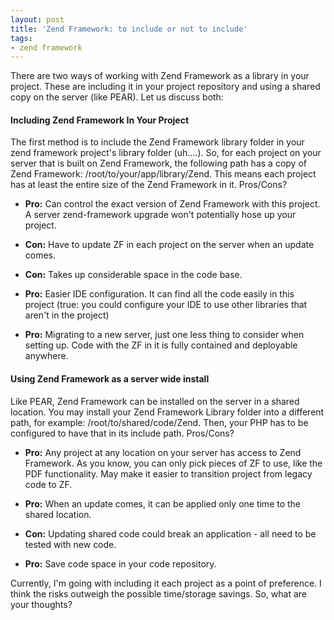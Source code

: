 ```yaml
---
layout: post
title: 'Zend Framework: to include or not to include'
tags:
- zend framework
---
```


There are two ways of working with Zend Framework as a library in your project.  These are including it in your project repository and using a shared copy on the server (like PEAR).  Let us discuss both:

#### Including Zend Framework In Your Project


The first method is to include the Zend Framework library folder in your zend framework project's library folder (uh....).  So, for each project on your server that is built on Zend Framework, the following path has a copy of Zend Framework:  /root/to/your/app/library/Zend.  This means each project has at least the entire size of the Zend Framework in it.  Pros/Cons?





  * **Pro:** Can control the exact version of Zend Framework with this project.  A server zend-framework upgrade won't potentially hose up your project.


  * **Con:** Have to update ZF in each project on the server when an update comes.


  * **Con:** Takes up considerable space in the code base.


  * **Pro:** Easier IDE configuration.  It can find all the code easily in this project (true: you could configure your IDE to use other libraries that aren't in the project)


  * **Pro:** Migrating to a new server, just one less thing to consider when setting up.  Code with the ZF in it is fully contained and deployable anywhere.






#### Using Zend Framework as a server wide install


Like PEAR, Zend Framework can be installed on the server in a shared location.  You may install your Zend Framework Library folder into a different path, for example: /root/to/shared/code/Zend.  Then, your PHP has to be configured to have that in its include path.  Pros/Cons?





  * **Pro:** Any project at any location on your server has access to Zend Framework.  As you know, you can only pick pieces of ZF to use, like the PDF functionality.  May make it easier to transition project from legacy code to ZF.


  * **Pro:** When an update comes, it can be applied only one time to the shared location.


  * **Con:** Updating shared code could break an application - all need to be tested with new code.


  * **Pro:** Save code space in your code repository.



Currently, I'm going with including it each project as a point of preference.  I think the risks outweigh the possible time/storage savings.  So, what are your thoughts?
